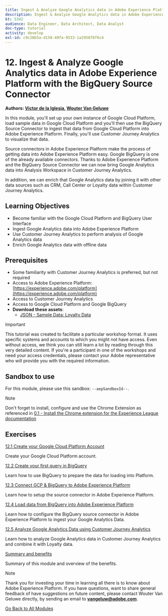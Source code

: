 ```yaml
---
title: Ingest & Analyze Google Analytics data in Adobe Experience Platform with the BigQuery Source Connector
description: Ingest & Analyze Google Analytics data in Adobe Experience Platform with the BigQuery Source Connector
kt: 5342
audience: Data Engineer, Data Architect, Data Analyst
doc-type: tutorial
activity: develop
exl-id: c9c28b5a-d158-49fa-9533-1a295876f6c4
---
```

# 12. Ingest & Analyze Google Analytics data in Adobe Experience Platform with the BigQuery Source Connector

**Authors: [Victor de la Iglesia](https://www.linkedin.com/in/victordelaiglesia/), [Wouter Van Geluwe](https://www.linkedin.com/in/woutervangeluwe/)**

In this module, you'll set up your own instance of Google Cloud Platform, load sample data in Google Cloud Platform and you'll then use the BigQuery Source Connector to ingest that data from Google Cloud Platform into Adobe Experience Platform. Finally, you'll use Customer Journey Analytics to visualize that data.

Source connectors in Adobe Experience Platform make the process of getting data into Adobe Experience Platform easy. Google BigQuery is one of the already available connectors. Thanks to Adobe Experience Platform and the BigQuery Source Connector we can now bring Google Analytics data into Analysis Workspace in Customer Journey Analytics. 

In addition, we can enrich that Google Analytics data by joining it with other data sources such as CRM, Call Center or Loyalty data within Customer Journey Analytics.

## Learning Objectives

- Become familiar with the Google Cloud Platform and BigQuery User Interface
- Ingest Google Analytics data into Adobe Experience Platform
- Use Customer Journey Analytics to perform analysis of Google Analytics data
- Enrich Google Analytics data with offline data

## Prerequisites

- Some familiarity with Customer Journey Analytics is preferred, but not required
- Access to Adobe Experience Platform: [https://experience.adobe.com/platform](https://experience.adobe.com/platform) 
- Access to Customer Journey Analytics
- Access to Google Cloud Platform and Google BigQuery
- **Download these assets**: 
  - [JSON - Sample Data: Loyalty Data](./../../assets/json/bqLoyalty.json)

>[!IMPORTANT]
>
>This tutorial was created to facilitate a particular workshop format. It uses specific systems and accounts to which you might not have access. Even without access, we think you can still learn a lot by reading through this very detailed content. If you're a participant in one of the workshops and need your access credentials, please contact your Adobe representative who will provide you with the required information.

## Sandbox to use

For this module, please use this sandbox: `--aepSandboxId--`.

>[!NOTE]
>
>Don't forget to install, configure and use the Chrome Extension as referenced in [0.1 - Install the Chrome extension for the Experience League documentation](../module0/ex1.md)

## Exercises

[12.1 Create your Google Cloud Platform Account](./ex1.md)

Create your Google Cloud Platform account.

[12.2 Create your first query in BigQuery](./ex2.md)

Learn how to use BigQuery to prepare the data for loading into Platform.

[12.3 Connect GCP & BigQuery to Adobe Experience Platform](./ex3.md)

Learn how to setup the source connector in Adobe Experience Platform.

[12.4 Load data from BigQuery into Adobe Experience Platform](./ex4.md)

Learn how to configure the BigQuery source connector in Adobe Experience Platform to ingest your Google Analytics Data.

[12.5 Analyze Google Analytics Data using Customer Journey Analytics](./ex5.md)

Learn how to analyze Google Analytics data in Customer Journey Analytics and combine it with Loyalty data.

[Summary and benefits](./summary.md)

Summary of this module and overview of the benefits.

>[!NOTE]
>
>Thank you for investing your time in learning all there is to know about Adobe Experience Platform. If you have questions, want to share general feedback of have suggestions on future content, please contact Wouter Van Geluwe directly, by sending an email to **vangeluw@adobe.com**.

[Go Back to All Modules](../../overview.md)
